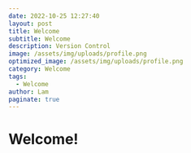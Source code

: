 ```yaml
---
date: 2022-10-25 12:27:40
layout: post
title: Welcome
subtitle: Welcome
description: Version Control
image: /assets/img/uploads/profile.png
optimized_image: /assets/img/uploads/profile.png
category: Welcome
tags:
  - Welcome
author: Lam
paginate: true
---
```


# Welcome!
